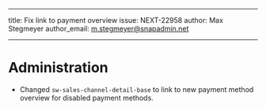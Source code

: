 ---
title: Fix link to payment overview
issue: NEXT-22958
author: Max Stegmeyer
author_email: m.stegmeyer@snapadmin.net
___
# Administration
* Changed `sw-sales-channel-detail-base` to link to new payment method overview for disabled payment methods.
